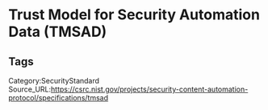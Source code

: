 # Trust Model for Security Automation Data (TMSAD)

## Tags

Category:SecurityStandard
Source_URL:https://csrc.nist.gov/projects/security-content-automation-protocol/specifications/tmsad
